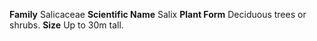  **Family** Salicaceae **Scientific Name** Salix **Plant Form** Deciduous trees or shrubs. **Size** Up to 30m tall.